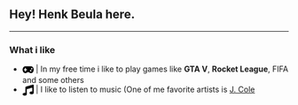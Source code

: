 ## Hey! Henk Beula here.
***

### What i like
- <img src="icons/gamepad.svg" width="20px" height="20px" align="center"/> |  In my free time i like to play games like **GTA V**, **Rocket League**, FIFA and some others
- <img src="icons/music.svg" width="20px" height="20px" align="center"/>   |  I like to listen to music (One of me favorite artists is <a href="https://en.wikipedia.org/wiki/J._Cole"> J. Cole </a>
